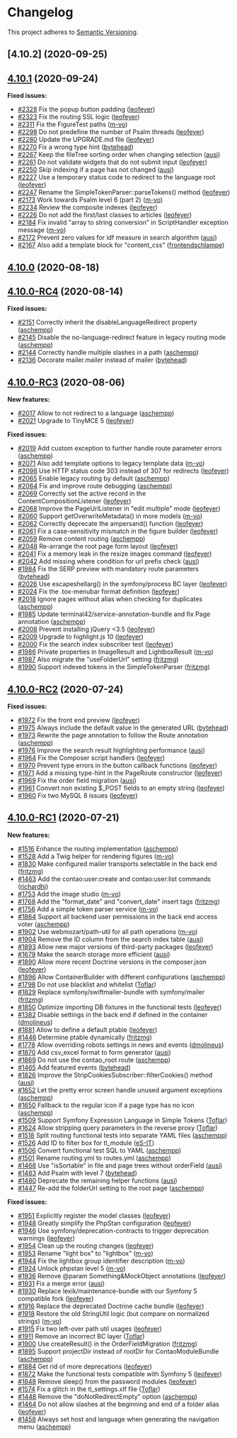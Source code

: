 # Changelog

This project adheres to [Semantic Versioning].

## [4.10.2] (2020-09-25)

## [4.10.1] (2020-09-24)

**Fixed issues:**

- [#2328] Fix the popup button padding ([leofeyer])
- [#2323] Fix the routing SSL logic ([leofeyer])
- [#2311] Fix the FigureTest paths ([m-vo])
- [#2298] Do not predefine the number of Psalm threads ([leofeyer])
- [#2280] Update the UPGRADE.md file ([leofeyer])
- [#2270] Fix a wrong type hint ([bytehead])
- [#2267] Keep the fileTree sorting order when changing selection ([ausi])
- [#2261] Do not validate widgets that do not submit input ([leofeyer])
- [#2250] Skip indexing if a page has not changed ([ausi])
- [#2227] Use a temporary status code to redirect to the language root ([leofeyer])
- [#2247] Rename the SimpleTokenParser::parseTokens() method ([leofeyer])
- [#2173] Work towards Psalm level 6 (part 2) ([m-vo])
- [#2234] Review the composite indexes ([leofeyer])
- [#2226] Do not add the first/last classes to articles ([leofeyer])
- [#2184] Fix invalid "array to string conversion" in ScriptHandler exception message ([m-vo])
- [#2172] Prevent zero values for idf measure in search algorithm ([ausi])
- [#2167] Also add a template block for "content_css" ([frontendschlampe])

## [4.10.0] (2020-08-18)

## [4.10.0-RC4] (2020-08-14)

**Fixed issues:**

- [#2151] Correctly inherit the disableLanguageRedirect property ([aschempp])
- [#2145] Disable the no-language-redirect feature in legacy routing mode ([aschempp])
- [#2144] Correctly handle multiple slashes in a path ([aschempp])
- [#2136] Decorate mailer.mailer instead of mailer ([bytehead])

## [4.10.0-RC3] (2020-08-06)

**New features:**

- [#2017] Allow to not redirect to a language ([aschempp])
- [#2021] Upgrade to TinyMCE 5 ([leofeyer])

**Fixed issues:**

- [#2019] Add custom exception to further handle route parameter errors ([aschempp])
- [#2071] Also add template options to legacy template data ([m-vo])
- [#2098] Use HTTP status code 303 instead of 307 for redirects ([leofeyer])
- [#2065] Enable legacy routing by default ([aschempp])
- [#2064] Fix and improve route debugging ([aschempp])
- [#2069] Correctly set the active record in the ContentCompositionListener ([leofeyer])
- [#2068] Improve the PageUrlListener in "edit multiple" mode ([leofeyer])
- [#2060] Support getOverwriteMetadata() in more models ([m-vo])
- [#2062] Correctly deprecate the ampersand() function ([leofeyer])
- [#2061] Fix a case-sensitivity mismatch in the figure builder ([leofeyer])
- [#2059] Remove content routing ([aschempp])
- [#2048] Re-arrange the root page form layout ([leofeyer])
- [#2041] Fix a memory leak in the resize images command ([leofeyer])
- [#2042] Add missing where condition for url prefix check ([ausi])
- [#1984] Fix the SERP preview with mandatory route parameters ([bytehead])
- [#2026] Use escapeshellarg() in the symfony/process BC layer ([leofeyer])
- [#2024] Fix the .tox-menubar format definition ([leofeyer])
- [#2018] Ignore pages without alias when checking for duplicates ([aschempp])
- [#1985] Update terminal42/service-annotation-bundle and fix Page annotation ([aschempp])
- [#2008] Prevent installing jQuery <3.5 ([leofeyer])
- [#2009] Upgrade to highlight.js 10 ([leofeyer])
- [#2000] Fix the search index subscriber test ([leofeyer])
- [#1986] Private properties in ImageResult and LightboxResult ([m-vo])
- [#1987] Also migrate the "useFolderUrl" setting ([fritzmg])
- [#1990] Support indexed tokens in the SimpleTokenParser ([fritzmg])

## [4.10.0-RC2] (2020-07-24)

**Fixed issues:**

- [#1972] Fix the front end preview ([leofeyer])
- [#1975] Always include the default value in the generated URL ([bytehead])
- [#1973] Rewrite the page annotation to follow the Route annotation ([aschempp])
- [#1976] Improve the search result highlighting performance ([ausi])
- [#1964] Fix the Composer script handlers ([leofeyer])
- [#1970] Prevent type errors in the button callback functions ([leofeyer])
- [#1971] Add a missing type-hint in the PageRoute constructor ([leofeyer])
- [#1969] Fix the order field migration ([ausi])
- [#1961] Convert non existing $_POST fields to an empty string ([leofeyer])
- [#1960] Fix two MySQL 8 issues ([leofeyer])

## [4.10.0-RC1] (2020-07-21)

**New features:**

- [#1516] Enhance the routing implementation ([aschempp])
- [#1528] Add a Twig helper for rendering figures ([m-vo])
- [#1830] Make configured mailer transports selectable in the back end ([fritzmg])
- [#1463] Add the contao:user:create and contao:user:list commands ([richardhj])
- [#1753] Add the image studio ([m-vo])
- [#1768] Add the "format_date" and "convert_date" insert tags ([fritzmg])
- [#1756] Add a simple token parser service ([m-vo])
- [#1864] Support all backend user permissions in the back end access voter ([aschempp])
- [#1902] Use webmozart/path-util for all path operations ([m-vo])
- [#1904] Remove the ID column from the search index table ([ausi])
- [#1893] Allow new major versions of third-party packages ([leofeyer])
- [#1679] Make the search storage more efficient ([ausi])
- [#1890] Allow more recent Doctrine versions in the composer.json ([leofeyer])
- [#1896] Allow ContainerBuilder with different configurations ([aschempp])
- [#1798] Do not use blacklist and whitelist ([Toflar])
- [#1829] Replace symfony/swiftmailer-bundle with symfony/mailer ([fritzmg])
- [#1850] Optimize importing DB fixtures in the functional tests ([leofeyer])
- [#1382] Disable settings in the back end if defined in the container ([dmolineus])
- [#1881] Allow to define a default ptable ([leofeyer])
- [#1446] Determine ptable dynamically ([fritzmg])
- [#1778] Allow overriding robots settings in news and events ([dmolineus])
- [#1870] Add csv_excel format to form generator ([ausi])
- [#1869] Do not use the contao_root route ([aschempp])
- [#1465] Add featured events ([bytehead])
- [#1826] Improve the StripCookiesSubscriber::filterCookies() method ([ausi])
- [#1652] Let the pretty error screen handle unused argument exceptions ([aschempp])
- [#1650] Fallback to the regular icon if a page type has no icon ([aschempp])
- [#1509] Support Symfony Expression Language in Simple Tokens ([Toflar])
- [#1624] Allow stripping query parameters in the reverse proxy ([Toflar])
- [#1518] Split routing functional tests into separate YAML files ([aschempp])
- [#1526] Add ID to filter box for tl_module ([eS-IT])
- [#1506] Convert functional test SQL to YAML ([aschempp])
- [#1501] Rename routing.yml to routes.yml ([aschempp])
- [#1468] Use "isSortable" in file and page trees without orderField ([ausi])
- [#1483] Add Psalm with level 7 ([bytehead])
- [#1480] Deprecate the remaining helper functions ([ausi])
- [#1447] Re-add the folderUrl setting to the root page ([aschempp])

**Fixed issues:**

- [#1951] Explicitly register the model classes ([leofeyer])
- [#1948] Greatly simplify the PhpStan configuration ([leofeyer])
- [#1946] Use symfony/deprecation-contracts to trigger deprecation warnings ([leofeyer])
- [#1954] Clean up the routing changes ([leofeyer])
- [#1953] Rename "light box" to "lightbox" ([m-vo])
- [#1944] Fix the lightbox group identifier description ([m-vo])
- [#1924] Unlock phpstan level 5 ([m-vo])
- [#1936] Remove @param Something&MockObject annotations ([leofeyer])
- [#1931] Fix a merge error ([ausi])
- [#1930] Replace lexik/maintenance-bundle with our Symfony 5 compatible fork ([leofeyer])
- [#1916] Replace the deprecated Doctrine cache bundle ([leofeyer])
- [#1918] Restore the old StringUtil logic (but compare on normalized strings) ([m-vo])
- [#1915] Fix two left-over path util usages ([leofeyer])
- [#1911] Remove an incorrect BC layer ([Toflar])
- [#1900] Use createResult() in the OrderFieldMigration ([fritzmg])
- [#1895] Support projectDir instead of rootDir for ContaoModuleBundle ([aschempp])
- [#1884] Get rid of more deprecations ([leofeyer])
- [#1872] Make the functional tests compatible with Symfony 5 ([leofeyer])
- [#1848] Remove sleep() from the password modules ([leofeyer])
- [#1574] Fix a glitch in the tl_settings.xlf file ([Toflar])
- [#1448] Remove the "doNotRedirectEmpty" option ([aschempp])
- [#1464] Do not allow slashes at the beginning and end of a folder alias ([leofeyer])
- [#1458] Always set host and language when generating the navigation menu ([aschempp])

[Semantic Versioning]: https://semver.org/spec/v2.0.0.html
[4.10.1]: https://github.com/contao/contao/releases/tag/4.10.1
[4.10.0]: https://github.com/contao/contao/releases/tag/4.10.0
[4.10.0-RC4]: https://github.com/contao/contao/releases/tag/4.10.0-RC4
[4.10.0-RC3]: https://github.com/contao/contao/releases/tag/4.10.0-RC3
[4.10.0-RC2]: https://github.com/contao/contao/releases/tag/4.10.0-RC2
[4.10.0-RC1]: https://github.com/contao/contao/releases/tag/4.10.0-RC1
[aschempp]: https://github.com/aschempp
[ausi]: https://github.com/ausi
[bytehead]: https://github.com/bytehead
[dmolineus]: https://github.com/dmolineus
[eS-IT]: https://github.com/eS-IT
[fritzmg]: https://github.com/fritzmg
[frontendschlampe]: https://github.com/frontendschlampe
[leofeyer]: https://github.com/leofeyer
[m-vo]: https://github.com/m-vo
[richardhj]: https://github.com/richardhj
[Toflar]: https://github.com/Toflar
[#2328]: https://github.com/contao/contao/pull/2328
[#2323]: https://github.com/contao/contao/pull/2323
[#2311]: https://github.com/contao/contao/pull/2311
[#2298]: https://github.com/contao/contao/pull/2298
[#2280]: https://github.com/contao/contao/pull/2280
[#2270]: https://github.com/contao/contao/pull/2270
[#2267]: https://github.com/contao/contao/pull/2267
[#2261]: https://github.com/contao/contao/pull/2261
[#2250]: https://github.com/contao/contao/pull/2250
[#2227]: https://github.com/contao/contao/pull/2227
[#2247]: https://github.com/contao/contao/pull/2247
[#2173]: https://github.com/contao/contao/pull/2173
[#2234]: https://github.com/contao/contao/pull/2234
[#2226]: https://github.com/contao/contao/pull/2226
[#2184]: https://github.com/contao/contao/pull/2184
[#2172]: https://github.com/contao/contao/pull/2172
[#2167]: https://github.com/contao/contao/pull/2167
[#2151]: https://github.com/contao/contao/pull/2151
[#2145]: https://github.com/contao/contao/pull/2145
[#2144]: https://github.com/contao/contao/pull/2144
[#2136]: https://github.com/contao/contao/pull/2136
[#2017]: https://github.com/contao/contao/pull/2017
[#2021]: https://github.com/contao/contao/pull/2021
[#2019]: https://github.com/contao/contao/pull/2019
[#2071]: https://github.com/contao/contao/pull/2071
[#2098]: https://github.com/contao/contao/pull/2098
[#2065]: https://github.com/contao/contao/pull/2065
[#2064]: https://github.com/contao/contao/pull/2064
[#2069]: https://github.com/contao/contao/pull/2069
[#2068]: https://github.com/contao/contao/pull/2068
[#2060]: https://github.com/contao/contao/pull/2060
[#2062]: https://github.com/contao/contao/pull/2062
[#2061]: https://github.com/contao/contao/pull/2061
[#2059]: https://github.com/contao/contao/pull/2059
[#2048]: https://github.com/contao/contao/pull/2048
[#2041]: https://github.com/contao/contao/pull/2041
[#2042]: https://github.com/contao/contao/pull/2042
[#1984]: https://github.com/contao/contao/pull/1984
[#2026]: https://github.com/contao/contao/pull/2026
[#2024]: https://github.com/contao/contao/pull/2024
[#2018]: https://github.com/contao/contao/pull/2018
[#1985]: https://github.com/contao/contao/pull/1985
[#2008]: https://github.com/contao/contao/pull/2008
[#2009]: https://github.com/contao/contao/pull/2009
[#2000]: https://github.com/contao/contao/pull/2000
[#1986]: https://github.com/contao/contao/pull/1986
[#1987]: https://github.com/contao/contao/pull/1987
[#1990]: https://github.com/contao/contao/pull/1990
[#1972]: https://github.com/contao/contao/pull/1972
[#1975]: https://github.com/contao/contao/pull/1975
[#1973]: https://github.com/contao/contao/pull/1973
[#1976]: https://github.com/contao/contao/pull/1976
[#1964]: https://github.com/contao/contao/pull/1964
[#1970]: https://github.com/contao/contao/pull/1970
[#1971]: https://github.com/contao/contao/pull/1971
[#1969]: https://github.com/contao/contao/pull/1969
[#1961]: https://github.com/contao/contao/pull/1961
[#1960]: https://github.com/contao/contao/pull/1960
[#1516]: https://github.com/contao/contao/pull/1516
[#1528]: https://github.com/contao/contao/pull/1528
[#1830]: https://github.com/contao/contao/pull/1830
[#1463]: https://github.com/contao/contao/pull/1463
[#1753]: https://github.com/contao/contao/pull/1753
[#1768]: https://github.com/contao/contao/pull/1768
[#1756]: https://github.com/contao/contao/pull/1756
[#1864]: https://github.com/contao/contao/pull/1864
[#1902]: https://github.com/contao/contao/pull/1902
[#1904]: https://github.com/contao/contao/pull/1904
[#1893]: https://github.com/contao/contao/pull/1893
[#1679]: https://github.com/contao/contao/pull/1679
[#1890]: https://github.com/contao/contao/pull/1890
[#1896]: https://github.com/contao/contao/pull/1896
[#1798]: https://github.com/contao/contao/pull/1798
[#1829]: https://github.com/contao/contao/pull/1829
[#1850]: https://github.com/contao/contao/pull/1850
[#1382]: https://github.com/contao/contao/pull/1382
[#1881]: https://github.com/contao/contao/pull/1881
[#1446]: https://github.com/contao/contao/pull/1446
[#1778]: https://github.com/contao/contao/pull/1778
[#1870]: https://github.com/contao/contao/pull/1870
[#1869]: https://github.com/contao/contao/pull/1869
[#1465]: https://github.com/contao/contao/pull/1465
[#1826]: https://github.com/contao/contao/pull/1826
[#1652]: https://github.com/contao/contao/pull/1652
[#1650]: https://github.com/contao/contao/pull/1650
[#1509]: https://github.com/contao/contao/pull/1509
[#1624]: https://github.com/contao/contao/pull/1624
[#1518]: https://github.com/contao/contao/pull/1518
[#1526]: https://github.com/contao/contao/pull/1526
[#1506]: https://github.com/contao/contao/pull/1506
[#1501]: https://github.com/contao/contao/pull/1501
[#1468]: https://github.com/contao/contao/pull/1468
[#1483]: https://github.com/contao/contao/pull/1483
[#1480]: https://github.com/contao/contao/pull/1480
[#1447]: https://github.com/contao/contao/pull/1447
[#1951]: https://github.com/contao/contao/pull/1951
[#1948]: https://github.com/contao/contao/pull/1948
[#1946]: https://github.com/contao/contao/pull/1946
[#1954]: https://github.com/contao/contao/pull/1954
[#1953]: https://github.com/contao/contao/pull/1953
[#1944]: https://github.com/contao/contao/pull/1944
[#1924]: https://github.com/contao/contao/pull/1924
[#1936]: https://github.com/contao/contao/pull/1936
[#1931]: https://github.com/contao/contao/pull/1931
[#1930]: https://github.com/contao/contao/pull/1930
[#1916]: https://github.com/contao/contao/pull/1916
[#1918]: https://github.com/contao/contao/pull/1918
[#1915]: https://github.com/contao/contao/pull/1915
[#1911]: https://github.com/contao/contao/pull/1911
[#1900]: https://github.com/contao/contao/pull/1900
[#1895]: https://github.com/contao/contao/pull/1895
[#1884]: https://github.com/contao/contao/pull/1884
[#1872]: https://github.com/contao/contao/pull/1872
[#1848]: https://github.com/contao/contao/pull/1848
[#1574]: https://github.com/contao/contao/pull/1574
[#1448]: https://github.com/contao/contao/pull/1448
[#1464]: https://github.com/contao/contao/pull/1464
[#1458]: https://github.com/contao/contao/pull/1458
